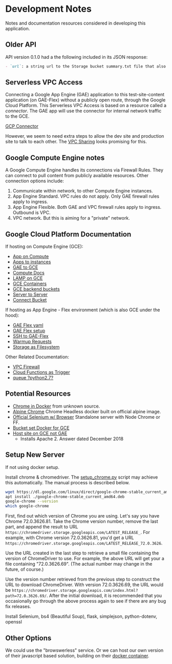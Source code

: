 # Development Notes

Notes and documentation resources considered in developing this application.


## Older API

API version 0.1.0 had a the following included in its JSON response:

``` Markdown
- `url`: a string url to the Storage bucket summary.txt file that also has the `url_list` content.
```

## Serverless VPC Access

Connecting a Google App Engine (GAE) application to this test-site-content application (on GAE-Flex) without a publicly open route, through the Google Cloud Platform. This Serverless VPC Access is based on a resource called a *connector*. The GAE app will use the connector for internal network traffic to the GCE.

[GCP Connector](https://cloud.google.com/appengine/docs/standard/python3/connecting-vpc)

However, we seem to need extra steps to allow the dev site and production site to talk to each other. The [VPC Sharing](https://cloud.google.com/vpc/docs/using-vpc-peering) looks promising for this.

## Google Compute Engine notes

A Google Compute Engine handles its connections via Firewall Rules. They can connect to pull content from publicly available resources. Other connection options include:

1) Communicate within network, to other Compute Engine instances.
2) App Engine Standard. VPC rules do not apply. Only GAE firewall rules apply to ingress.
3) App Engine Flexible. Both GAE and VPC firewall rules apply to ingress. Outbound is VPC.
4) VPC network. But this is aiming for a "private" network.

## Google Cloud Platform Documentation

If hosting on Compute Engine (GCE):

- [App on Compute](https://cloud.google.com/python/tutorials/getting-started-on-compute-engine)
- [Apps to instances](https://cloud.google.com/compute/docs/tutorials/service-account-ssh)
- [GAE to GCE](https://cloud.google.com/appengine/docs/standard/python3/connecting-vpc)
- [Compute Docs](https://cloud.google.com/compute/docs)
- [LAMP on GCE](https://cloud.google.com/community/tutorials/setting-up-lamp#setting-up-dns)
- [GCE Containers](https://cloud.google.com/compute/docs/containers/deploying-containers)
- [GCE backend buckets](https://cloud.google.com/sdk/gcloud/reference/compute/backend-buckets)
- [Server to Server](https://cloud.google.com/docs/authentication/production#auth-cloud-implicit-python)
- [Connect Bucket](https://cloud.google.com/compute/docs/disks/gcs-buckets)

If hosting as App Engine - Flex environment (which is also GCE under the hood):

- [GAE Flex yaml](https://cloud.google.com/appengine/docs/flexible/python/reference/app-yaml)
- [GAE Flex setup](https://cloud.google.com/appengine/docs/flexible/python/runtime)
- [SSH to GAE-Flex](https://cloud.google.com/appengine/docs/flexible/python/debugging-an-instance)
- [Warmup Requests](https://cloud.google.com/appengine/docs/standard/python3/configuring-warmup-requests)
- [Storage as Filesystem](https://cloud.google.com/storage/docs/gcs-fuse#using)

Other Related Documentation:

- [VPC Firewall](https://cloud.google.com/vpc/docs/using-firewalls)
- [Cloud Functions as Trigger](https://cloud.google.com/functions/docs/how-to)
- [queue ?python2.7?](https://cloud.google.com/appengine/docs/standard/python/config/queueref)

## Potential Resources

- [Chrome in Docker](https://github.com/c0b/chrome-in-docker) from unknown source.
- [Alpine Chrome](https://github.com/Zenika/alpine-chrome) Chrome Headless docker built on official alpine image.
- [Official Selenium w/ Browser](https://github.com/SeleniumHQ/docker-selenium) Standalone server with Node Chrome or FF.
- [Bucket set Docker for GCE](https://github.com/spinnaker/rosco/wiki/Run-Docker-on-a-GCE-Container-optimized-VM)
- [Host site on GCE not GAE](https://www.quora.com/How-do-I-host-my-site-on-Google-Compute-Engine)
  - Installs Apache 2. Answer dated December 2018

## Setup New Server

If not using docker setup.

Install chrome & chromedriver. The [setup_chrome.py](./setup_chrome.py) script may achieve this automatically. The manual process is described below.

```Bash
wget https://dl.google.com/linux/direct/google-chrome-stable_current_amd64.deb
apt install ./google-chrome-stable_current_amd64.deb
google-chrome --version
which google-chrome
```

First, find out which version of Chrome you are using. Let's say you have Chrome 72.0.3626.81.
Take the Chrome version number, remove the last part, and append the result to URL `https://chromedriver.storage.googleapis.com/LATEST_RELEASE_`. For example, with Chrome version 72.0.3626.81, you'd get a URL `https://chromedriver.storage.googleapis.com/LATEST_RELEASE_72.0.3626`.

Use the URL created in the last step to retrieve a small file containing the version of ChromeDriver to use. For example, the above URL will get your a file containing "72.0.3626.69". (The actual number may change in the future, of course.)

Use the version number retrieved from the previous step to construct the URL to download ChromeDriver. With version 72.0.3626.69, the URL would be `https://chromedriver.storage.googleapis.com/index.html?path=72.0.3626.69/`.
After the initial download, it is recommended that you occasionally go through the above process again to see if there are any bug fix releases.

Install Selenium, bs4 (Beautiful Soup), flask, simplejson, python-dotenv, openssl

## Other Options

We could use the "browswerless" service. Or we can host our own version of their javascript based solution, building on their [docker container](https://hub.docker.com/r/browserless/chrome).
